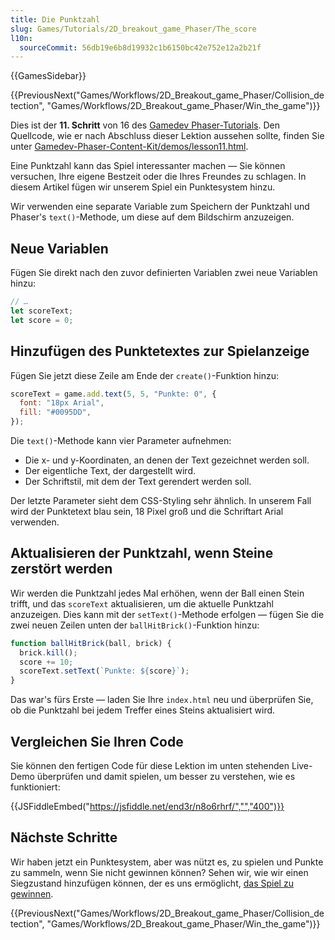 ```yaml
---
title: Die Punktzahl
slug: Games/Tutorials/2D_breakout_game_Phaser/The_score
l10n:
  sourceCommit: 56db19e6b8d19932c1b6150bc42e752e12a2b21f
---
```


{{GamesSidebar}}

{{PreviousNext("Games/Workflows/2D_Breakout_game_Phaser/Collision_detection", "Games/Workflows/2D_Breakout_game_Phaser/Win_the_game")}}

Dies ist der **11. Schritt** von 16 des [Gamedev Phaser-Tutorials](/de/docs/Games/Tutorials/2D_breakout_game_Phaser). Den Quellcode, wie er nach Abschluss dieser Lektion aussehen sollte, finden Sie unter [Gamedev-Phaser-Content-Kit/demos/lesson11.html](https://github.com/end3r/Gamedev-Phaser-Content-Kit/blob/gh-pages/demos/lesson11.html).

Eine Punktzahl kann das Spiel interessanter machen — Sie können versuchen, Ihre eigene Bestzeit oder die Ihres Freundes zu schlagen. In diesem Artikel fügen wir unserem Spiel ein Punktesystem hinzu.

Wir verwenden eine separate Variable zum Speichern der Punktzahl und Phaser's `text()`-Methode, um diese auf dem Bildschirm anzuzeigen.

## Neue Variablen

Fügen Sie direkt nach den zuvor definierten Variablen zwei neue Variablen hinzu:

```js
// …
let scoreText;
let score = 0;
```

## Hinzufügen des Punktetextes zur Spielanzeige

Fügen Sie jetzt diese Zeile am Ende der `create()`-Funktion hinzu:

```js
scoreText = game.add.text(5, 5, "Punkte: 0", {
  font: "18px Arial",
  fill: "#0095DD",
});
```

Die `text()`-Methode kann vier Parameter aufnehmen:

- Die x- und y-Koordinaten, an denen der Text gezeichnet werden soll.
- Der eigentliche Text, der dargestellt wird.
- Der Schriftstil, mit dem der Text gerendert werden soll.

Der letzte Parameter sieht dem CSS-Styling sehr ähnlich. In unserem Fall wird der Punktetext blau sein, 18 Pixel groß und die Schriftart Arial verwenden.

## Aktualisieren der Punktzahl, wenn Steine zerstört werden

Wir werden die Punktzahl jedes Mal erhöhen, wenn der Ball einen Stein trifft, und das `scoreText` aktualisieren, um die aktuelle Punktzahl anzuzeigen. Dies kann mit der `setText()`-Methode erfolgen — fügen Sie die zwei neuen Zeilen unten der `ballHitBrick()`-Funktion hinzu:

```js
function ballHitBrick(ball, brick) {
  brick.kill();
  score += 10;
  scoreText.setText(`Punkte: ${score}`);
}
```

Das war's fürs Erste — laden Sie Ihre `index.html` neu und überprüfen Sie, ob die Punktzahl bei jedem Treffer eines Steins aktualisiert wird.

## Vergleichen Sie Ihren Code

Sie können den fertigen Code für diese Lektion im unten stehenden Live-Demo überprüfen und damit spielen, um besser zu verstehen, wie es funktioniert:

{{JSFiddleEmbed("https://jsfiddle.net/end3r/n8o6rhrf/","","400")}}

## Nächste Schritte

Wir haben jetzt ein Punktesystem, aber was nützt es, zu spielen und Punkte zu sammeln, wenn Sie nicht gewinnen können? Sehen wir, wie wir einen Siegzustand hinzufügen können, der es uns ermöglicht, [das Spiel zu gewinnen](/de/docs/Games/Tutorials/2D_breakout_game_Phaser/Win_the_game).

{{PreviousNext("Games/Workflows/2D_Breakout_game_Phaser/Collision_detection", "Games/Workflows/2D_Breakout_game_Phaser/Win_the_game")}}
